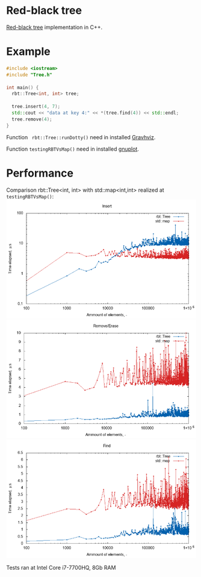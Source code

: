 # Red-black tree
[Red-black tree](https://en.wikipedia.org/wiki/Red%E2%80%93black_tree) implementation in C++.

# Example
```cpp
#include <iostream>
#include "Tree.h"

int main() {
  rbt::Tree<int, int> tree;
  
  tree.insert(4, 7);  
  std::cout << "data at key 4:" << *(tree.find(4)) << std::endl;
  tree.remove(4);
}
```

Function ``` rbt::Tree::runDotty()``` need in installed [Gravhviz](https://www.graphviz.org/).

Function ``` testingRBTVsMap() ``` need in installed [gnuplot](http://www.gnuplot.info/).

# Performance
Сomparison rbt::Tree<int, int> with std::map<int,int> realized at ``` testingRBTVsMap() ```:
![insert](https://raw.githubusercontent.com/pozdnyako/Red-black-tree/master/plot/insert.png)
![remove](https://raw.githubusercontent.com/pozdnyako/Red-black-tree/master/plot/remove.png)
![find](https://raw.githubusercontent.com/pozdnyako/Red-black-tree/master/plot/find.png)

Tests ran at Intel Core i7-7700HQ, 8Gb RAM

